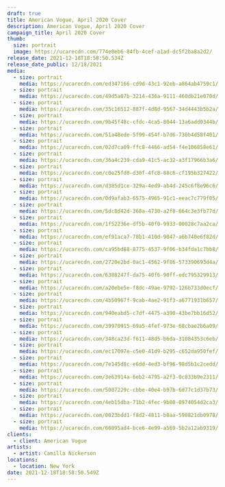 ```yaml
---
draft: true
title: American Vogue, April 2020 Cover
description: American Vogue, April 2020 Cover
campaign_title: April 2020 Cover
thumb:
  size: portrait
  image: https://ucarecdn.com/774e0eb6-84fb-4cef-a1ad-dc5f2ba8a2d2/
release_date: 2021-12-18T18:58:50.534Z
release_date_public: 12/18/2021
media:
  - size: portrait
    media: https://ucarecdn.com/ed347166-cd9d-43c1-92eb-a864ab4759c1/
  - size: portrait
    media: https://ucarecdn.com/49d5a07b-3214-436a-9111-460db21e070d/
  - size: portrait
    media: https://ucarecdn.com/35c16512-887f-4d8d-9567-34d4443b5b2a/
  - size: portrait
    media: https://ucarecdn.com/9b45f48c-cfdc-4ca5-8044-13a6add0344b/
  - size: portrait
    media: https://ucarecdn.com/51a48ede-5f99-454f-b7d6-730b4d58f401/
  - size: portrait
    media: https://ucarecdn.com/02d7ca09-ffc8-4466-ad54-f4e106858e61/
  - size: portrait
    media: https://ucarecdn.com/36a4c239-cda9-41c5-ac32-a3f17966b3a6/
  - size: portrait
    media: https://ucarecdn.com/c0e25fd0-d30f-4fc8-88c6-cf195b327422/
  - size: portrait
    media: https://ucarecdn.com/d385d1ce-329a-4ed9-ab4d-245c6f8e96c6/
  - size: portrait
    media: https://ucarecdn.com/0d9afab3-6575-4965-91c1-eeac7c779f05/
  - size: portrait
    media: https://ucarecdn.com/5dc8d42d-368a-4730-a2f8-664c3e3fb77d/
  - size: portrait
    media: https://ucarecdn.com/1f52236e-df5b-40f0-9933-00028c7aa2ca/
  - size: portrait
    media: https://ucarecdn.com/ef91aca7-78b1-410d-9047-a6b740e6f82d/
  - size: portrait
    media: https://ucarecdn.com/ca95bd88-8775-4537-9f06-b34fda1c7bb8/
  - size: portrait
    media: https://ucarecdn.com/2720e2bd-0ac1-4562-9f86-573390693d4a/
  - size: portrait
    media: https://ucarecdn.com/6388247f-da75-40f6-90ff-edc795329913/
  - size: portrait
    media: https://ucarecdn.com/a20ebe5e-f8dc-49ae-9792-126b733d0ecf/
  - size: portrait
    media: https://ucarecdn.com/4b50967f-9cab-4ae2-91f3-a6771931b657/
  - size: portrait
    media: https://ucarecdn.com/940eabd5-c7df-4475-a390-43be7bb16d52/
  - size: portrait
    media: https://ucarecdn.com/39970915-69a5-4fef-973e-68cbae2b6a09/
  - size: portrait
    media: https://ucarecdn.com/348ca23d-f611-48d5-b6da-31084353c6eb/
  - size: portrait
    media: https://ucarecdn.com/ec17097e-c5e0-41d9-b295-c652da950fef/
  - size: portrait
    media: https://ucarecdn.com/7e145d8c-e6dd-4ed3-bf96-98d5b1c2cedd/
  - size: portrait
    media: https://ucarecdn.com/3e63914a-6eb2-4795-a2f3-0c833b9e2311/
  - size: portrait
    media: https://ucarecdn.com/5007229c-cbbe-40e4-b97b-6d77c1d37b73/
  - size: portrait
    media: https://ucarecdn.com/4eb15dba-71b2-4fec-9b80-0974054d2ca3/
  - size: portrait
    media: https://ucarecdn.com/0023bdd1-f8d2-4811-b0aa-590821db0978/
  - size: portrait
    media: https://ucarecdn.com/66095ad4-bce6-4e99-a569-5b2a12ab9319/
clients:
  - client: American Vogue
artists:
  - artist: Camilla Nickerson
locations:
  - location: New York
date: 2021-12-18T18:58:50.549Z
---
```

